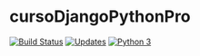 # cursoDjangoPythonPro

[![Build Status](https://travis-ci.org/hemilioaraujo/libpythonpro.svg?branch=master)](https://travis-ci.org/hemilioaraujo/libpythonpro)
[![Updates](https://pyup.io/repos/github/hemilioaraujo/cursoDjangoPythonPro/shield.svg)](https://pyup.io/repos/github/hemilioaraujo/cursoDjangoPythonPro/)
[![Python 3](https://pyup.io/repos/github/hemilioaraujo/cursoDjangoPythonPro/python-3-shield.svg)](https://pyup.io/repos/github/hemilioaraujo/cursoDjangoPythonPro/)